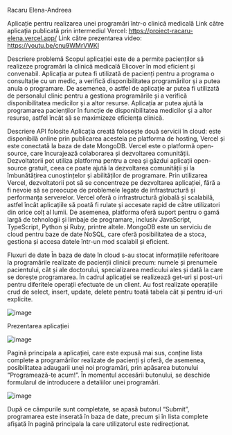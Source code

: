 Racaru Elena-Andreea

Aplicație pentru realizarea unei programări într-o clinică medicală
Link către aplicația publicată prin intermediul Vercel: https://proiect-racaru-elena.vercel.app/
Link către prezentarea video: https://youtu.be/cnu9WMrVWKI

Descriere problemă
Scopul aplicației este de a permite pacienților să realizeze programări la clinică medicală Elicover în mod eficient și convenabil. Aplicația ar putea fi utilizată de pacienți pentru a programa o consultație cu un medic, a verifică disponibilitatea programărilor și a putea anula o programare.
De asemenea, o astfel de aplicație ar putea fi utilizată de personalul clinic pentru a gestiona programările și a verifică disponibilitatea medicilor și a altor resurse. Aplicația ar putea ajută la programarea pacienților în funcție de disponibilitatea medicilor și a altor resurse, astfel încât să se maximizeze eficiența clinică.

Descriere API folosite
Aplicația creată folosește două servicii în cloud: este disponibilă online prin publicarea acesteia pe platforma de hosting, Vercel și este conectată la baza de date MongoDB.
Vercel este o platformă open-source, care încurajează colaborarea și dezvoltarea comunității. Dezvoltatorii pot utiliza platforma pentru a crea și găzdui aplicații open-source gratuit, ceea ce poate ajută la dezvoltarea comunității și la îmbunătățirea cunoștințelor și abilităților de programare.
Prin utilizarea Vercel, dezvoltatorii pot să se concentreze pe dezvoltarea aplicației, fără a fi nevoie să se preocupe de problemele legate de infrastructură și performanța serverelor. Vercel oferă o infrastructură globală și scalabilă, astfel încât aplicațiile să poată fi rulate și accesate rapid de către utilizatori din orice colț al lumii. De asemenea, platforma oferă suport pentru o gamă largă de tehnologii și limbaje de programare, inclusiv JavaScript, TypeScript, Python și Ruby, printre altele.
MongoDB este un serviciu de cloud pentru baze de date NoSQL, care oferă posibilitatea de a stoca, gestiona și accesa datele într-un mod scalabil și eficient.

Fluxuri de date
În baza de date în cloud s-au stocat informațiile referitoare la programările realizate de pacienții clinicii precum: numele și prenumele pacientului, cât și ale doctorului, specializarea medicului ales și dată la care se dorește programarea.
În cadrul aplicației se realizează get-uri și post-uri pentru diferitele operații efectuate de un client.
Au fost realizate operațiile crud de select, insert, update, delete pentru toată tabela cât și pentru id-uri explicite.
 
![image](https://github.com/RacaruElena/Proiect_Racaru_Elena/assets/85835406/c5e07530-98fb-4bc6-b94a-03fe6d5734a6)


Prezentarea aplicației

![image](https://github.com/RacaruElena/Proiect_Racaru_Elena/assets/85835406/4cde8eb6-8bb9-43e7-acea-8ea5271fe59c)

 
Pagină principala a aplicației, care este expusă mai sus, conține lista complete a programărilor realizate de pacienți și oferă, de asemenea, posibilitatea adaugarii unei noi programări, prin apăsarea butonului “Programează-te acum!”.
În momentul accesării butonului, se deschide formularul de introducere a detaliilor unei programări.

![image](https://github.com/RacaruElena/Proiect_Racaru_Elena/assets/85835406/6e5bcf54-8bf5-4db5-8af2-7614f64415b4)

 
După ce câmpurile sunt completate, se apasă butonul “Submit”, programarea este inserată în baza de date, precum și în lista complete afișată în pagină principala la care utilizatorul este redirecționat.


